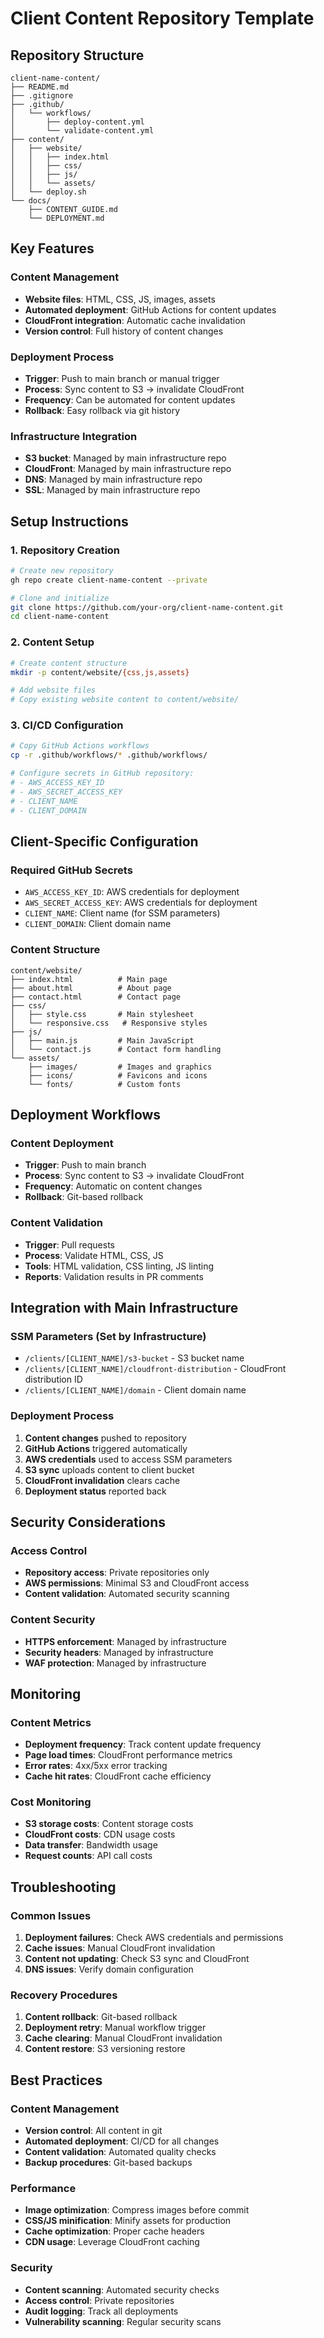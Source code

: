 # Client Content Repository Template

## Repository Structure

```
client-name-content/
├── README.md
├── .gitignore
├── .github/
│   └── workflows/
│       ├── deploy-content.yml
│       └── validate-content.yml
├── content/
│   ├── website/
│   │   ├── index.html
│   │   ├── css/
│   │   ├── js/
│   │   └── assets/
│   └── deploy.sh
└── docs/
    ├── CONTENT_GUIDE.md
    └── DEPLOYMENT.md
```

## Key Features

### Content Management
- **Website files**: HTML, CSS, JS, images, assets
- **Automated deployment**: GitHub Actions for content updates
- **CloudFront integration**: Automatic cache invalidation
- **Version control**: Full history of content changes

### Deployment Process
- **Trigger**: Push to main branch or manual trigger
- **Process**: Sync content to S3 → invalidate CloudFront
- **Frequency**: Can be automated for content updates
- **Rollback**: Easy rollback via git history

### Infrastructure Integration
- **S3 bucket**: Managed by main infrastructure repo
- **CloudFront**: Managed by main infrastructure repo
- **DNS**: Managed by main infrastructure repo
- **SSL**: Managed by main infrastructure repo

## Setup Instructions

### 1. Repository Creation
```bash
# Create new repository
gh repo create client-name-content --private

# Clone and initialize
git clone https://github.com/your-org/client-name-content.git
cd client-name-content
```

### 2. Content Setup
```bash
# Create content structure
mkdir -p content/website/{css,js,assets}

# Add website files
# Copy existing website content to content/website/
```

### 3. CI/CD Configuration
```bash
# Copy GitHub Actions workflows
cp -r .github/workflows/* .github/workflows/

# Configure secrets in GitHub repository:
# - AWS_ACCESS_KEY_ID
# - AWS_SECRET_ACCESS_KEY
# - CLIENT_NAME
# - CLIENT_DOMAIN
```

## Client-Specific Configuration

### Required GitHub Secrets
- `AWS_ACCESS_KEY_ID`: AWS credentials for deployment
- `AWS_SECRET_ACCESS_KEY`: AWS credentials for deployment
- `CLIENT_NAME`: Client name (for SSM parameters)
- `CLIENT_DOMAIN`: Client domain name

### Content Structure
```
content/website/
├── index.html          # Main page
├── about.html          # About page
├── contact.html        # Contact page
├── css/
│   ├── style.css       # Main stylesheet
│   └── responsive.css   # Responsive styles
├── js/
│   ├── main.js         # Main JavaScript
│   └── contact.js      # Contact form handling
└── assets/
    ├── images/         # Images and graphics
    ├── icons/          # Favicons and icons
    └── fonts/          # Custom fonts
```

## Deployment Workflows

### Content Deployment
- **Trigger**: Push to main branch
- **Process**: Sync content to S3 → invalidate CloudFront
- **Frequency**: Automatic on content changes
- **Rollback**: Git-based rollback

### Content Validation
- **Trigger**: Pull requests
- **Process**: Validate HTML, CSS, JS
- **Tools**: HTML validation, CSS linting, JS linting
- **Reports**: Validation results in PR comments

## Integration with Main Infrastructure

### SSM Parameters (Set by Infrastructure)
- `/clients/[CLIENT_NAME]/s3-bucket` - S3 bucket name
- `/clients/[CLIENT_NAME]/cloudfront-distribution` - CloudFront distribution ID
- `/clients/[CLIENT_NAME]/domain` - Client domain name

### Deployment Process
1. **Content changes** pushed to repository
2. **GitHub Actions** triggered automatically
3. **AWS credentials** used to access SSM parameters
4. **S3 sync** uploads content to client bucket
5. **CloudFront invalidation** clears cache
6. **Deployment status** reported back

## Security Considerations

### Access Control
- **Repository access**: Private repositories only
- **AWS permissions**: Minimal S3 and CloudFront access
- **Content validation**: Automated security scanning

### Content Security
- **HTTPS enforcement**: Managed by infrastructure
- **Security headers**: Managed by infrastructure
- **WAF protection**: Managed by infrastructure

## Monitoring

### Content Metrics
- **Deployment frequency**: Track content update frequency
- **Page load times**: CloudFront performance metrics
- **Error rates**: 4xx/5xx error tracking
- **Cache hit rates**: CloudFront cache efficiency

### Cost Monitoring
- **S3 storage costs**: Content storage costs
- **CloudFront costs**: CDN usage costs
- **Data transfer**: Bandwidth usage
- **Request counts**: API call costs

## Troubleshooting

### Common Issues
1. **Deployment failures**: Check AWS credentials and permissions
2. **Cache issues**: Manual CloudFront invalidation
3. **Content not updating**: Check S3 sync and CloudFront
4. **DNS issues**: Verify domain configuration

### Recovery Procedures
1. **Content rollback**: Git-based rollback
2. **Deployment retry**: Manual workflow trigger
3. **Cache clearing**: Manual CloudFront invalidation
4. **Content restore**: S3 versioning restore

## Best Practices

### Content Management
- **Version control**: All content in git
- **Automated deployment**: CI/CD for all changes
- **Content validation**: Automated quality checks
- **Backup procedures**: Git-based backups

### Performance
- **Image optimization**: Compress images before commit
- **CSS/JS minification**: Minify assets for production
- **Cache optimization**: Proper cache headers
- **CDN usage**: Leverage CloudFront caching

### Security
- **Content scanning**: Automated security checks
- **Access control**: Private repositories
- **Audit logging**: Track all deployments
- **Vulnerability scanning**: Regular security scans
